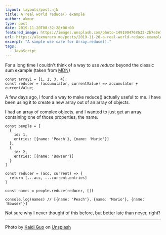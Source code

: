 ```yaml
---
layout: layouts/post.njk
title: A real world reduce() example
author: akmur
type: post
date: 2019-11-20T08:32:28+00:00
featured_image: https://images.unsplash.com/photo-1491904768633-2b7e3e7fede5?ixlib=rb-1.2.1&ixid=eyJhcHBfaWQiOjEyMDd9&auto=format&fit=crop&w=900&q=60
url: https://alexmuraro.me/posts/2019-11-20-a-real-world-reduce-example/
excerpt: "A simple use case for Array.reduce()."
tags:
  - JavaScript
---
```


For a long time I couldn't think of a way to use _reduce_ beyond the classic sum example (taken from [MDN][1])

```
const array1 = [1, 2, 3, 4];
const reducer = (accumulator, currentValue) => accumulator + currentValue;
```

A few days ago, I found a way to make reduce() actually useful to me. I have been using it to create a new array out of an array of objects.

I had an array of complex objects, and I wanted to just get an array containing one of those properties, the name.

```
const people = [
  {
    id: 1,
    entries: [{name: 'Peach'}, {name: 'Mario'}]
  },
  {
    id: 2,
    entries: [{name: 'Bowser'}]
  }
]

const reducer = (acc, current) => {
  return [...acc, ...current.entries]
}

const names = people.reduce(reducer, [])

console.log(names) // [{name: 'Peach'}, {name: 'Mario'}, {name: 'Bowser'}]
```

Not sure why I never thought of this before, but better late than never, right?

[1]: https://developer.mozilla.org/en-US/docs/Web/JavaScript/Reference/Global_Objects/Array/reduce

---

<span>Photo by <a href="https://unsplash.com/@kaidi_guo?utm_source=unsplash&amp;utm_medium=referral&amp;utm_content=creditCopyText">Kaidi Guo</a> on <a href="https://unsplash.com/s/photos/mountains?utm_source=unsplash&amp;utm_medium=referral&amp;utm_content=creditCopyText">Unsplash</a></span>
